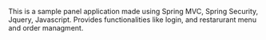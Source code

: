 This is a sample panel application made using Spring MVC, Spring Security, Jquery, Javascript.
Provides functionalities like login, and restarurant menu and order managment.
